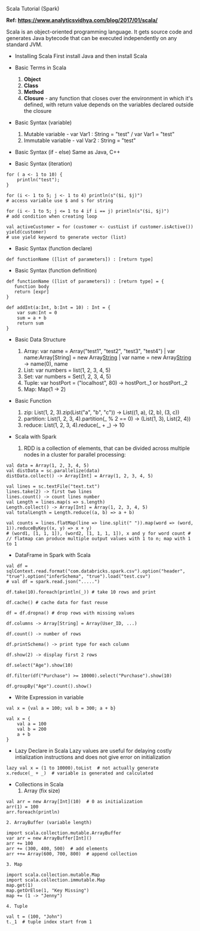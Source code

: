 Scala Tutorial (Spark)

**Ref: https://www.analyticsvidhya.com/blog/2017/01/scala/**

Scala is an object-oriented programming language. It gets source code and generates Java bytecode that can be executed independently on any standard JVM.

- Installing Scala
	First install Java and then install Scala

- Basic Terms in Scala
	1. **Object**
	2. **Class**
	3. **Method**
	4. **Closure** - any function that closes over the environment in which it's defined, with return value depends on the variables declared outside the closure


- Basic Syntax (variable)
	1. Mutable variable - var Var1 : String = "test" / var Var1 = "test"
	2. Immutable variable - val Var2 : String = "test"


- Basic Syntax (if - else)
	Same as Java, C++

- Basic Syntax (iteration)
```
for ( a <- 1 to 10) {
	println("test");
}

for (i <- 1 to 5; j <- 1 to 4) println(s"($i, $j)")
# access variable use $ and s for string

for (i <- 1 to 5; j <= 1 to 4 if i == j) println(s"($i, $j)")
# add condition when creating loop

val activeCustomer = for (customer <- custList if customer.isActive()) yield(customer)
# use yield keyword to generate vector (list)
```


- Basic Syntax (function declare)
```
def functionName ([list of parameters]) : [return type]
```


- Basic Syntax (function definition)
```
def functionName ([list of parameters]) : [return type] = {
   function body
   return [expr]
}

def addInt(a:Int, b:Int = 10) : Int = {
	var sum:Int = 0
    sum = a + b
   	return sum
}
```


- Basic Data Structure
	1. Array: var name = Array("test1", "test2", "test3", "test4") | var name:Array[String] = new Array[String](3) | var name = new Array[String](3) -> name(0), name
	2. List: var numbers = list(1, 2, 3, 4, 5)
	3. Set: var numbers = Set(1, 2, 3, 4, 5)
	4. Tuple: var hostPort = ("localhost", 80) -> hostPort._1 or hostPort._2
	5. Map: Map(1 -> 2)


- Basic Function
	1. zip: List(1, 2, 3).zip(List("a", "b", "c")) -> List((1, a), (2, b), (3, c))
	2. partition: List(1, 2, 3, 4).partition(_ % 2 == 0) -> (List(1, 3), List(2, 4))
	3. reduce: List(1, 2, 3, 4).reduce(_ + _) -> 10

- Scala with Spark
	1. RDD is a collection of elements, that can be divided across multiple nodes in a cluster for parallel processing:
```
val data = Array(1, 2, 3, 4, 5)
val distData = sc.parallelize(data)
distData.collect() -> Array[Int] = Array(1, 2, 3, 4, 5)

val lines = sc.textFile("text.txt")
lines.take(2) -> first two lines
lines.count() -> count lines number
val Length = lines.map(s => s.length)
Length.collect() -> Array[Int] = Array(1, 2, 3, 4, 5)
val totalLength = Length.reduce((a, b) => a + b)

val counts = lines.flatMap(line => line.split(" ")).map(word => (word, 1)).reduceByKey((x, y) => x + y) 
# (word1, [1, 1, 1]), (word2, [1, 1, 1, 1]), x and y for word count #
// flatmap can produce multiple output values with 1 to n; map with 1 to 1
```


- DataFrame in Spark with Scala
```
val df = sqlContext.read.format("com.databricks.spark.csv").option("header", "true").option("inferSchema", "true").load("test.csv")
# val df = spark.read.json(".....")

df.take(10).foreach(println(_)) # take 10 rows and print

df.cache() # cache data for fast reuse

df = df.dropna() # drop rows with missing values

df.columns -> Array[String] = Array(User_ID, ...)

df.count() -> number of rows

df.printSchema() -> print type for each column

df.show(2) -> display first 2 rows

df.select("Age").show(10)

df.filter(df("Purchase") >= 10000).select("Purchase").show(10)

df.groupBy("Age").count().show()
```

- Write Expression in variable
```
val x = {val a = 100; val b = 300; a + b}

val x = {
	val a = 100
	val b = 200
	a + b
}
```

- Lazy Declare in Scala
Lazy values are useful for delaying costly intialization instructions and does not give error on initialization
```
lazy val x = (1 to 10000).toList  # not actually generate
x.reduce(_ + _)  # variable is generated and calculated
```

- Collections in Scala
	1. Array (fix size)
```
val arr = new Array[Int](10)  # 0 as initialization
arr(1) = 100
arr.foreach(println)
```
	2. ArrayBuffer (variable length)
```
import scala.collection.mutable.ArrayBuffer 
var arr = new ArrayBuffer[Int]()
arr += 100
arr += (300, 400, 500)  # add elements
arr ++= Array(600, 700, 800)  # append collection
```
	3. Map
```
import scala.collection.mutable.Map
import scala.collection.immutable.Map
map.get(1)
map.getOrElse(1, "Key Missing")
map += (1 -> "Jenny")
```
	4. Tuple
```
val t = (100, "John")
t._1  # tuple index start from 1
```